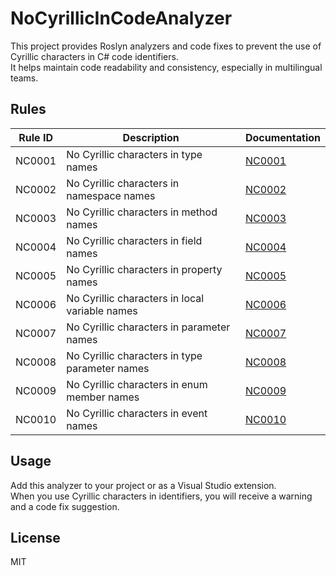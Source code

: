 # NoCyrillicInCodeAnalyzer

This project provides Roslyn analyzers and code fixes to prevent the use of Cyrillic characters in C# code identifiers.  
It helps maintain code readability and consistency, especially in multilingual teams.

## Rules

| Rule ID  | Description                                 | Documentation                |
|----------|---------------------------------------------|------------------------------|
| NC0001   | No Cyrillic characters in type names        | [NC0001](documentation/rules/NC0001.md) |
| NC0002   | No Cyrillic characters in namespace names   | [NC0002](documentation/rules/NC0002.md) |
| NC0003   | No Cyrillic characters in method names      | [NC0003](documentation/rules/NC0003.md) |
| NC0004   | No Cyrillic characters in field names       | [NC0004](documentation/rules/NC0004.md) |
| NC0005   | No Cyrillic characters in property names    | [NC0005](documentation/rules/NC0005.md) |
| NC0006   | No Cyrillic characters in local variable names | [NC0006](documentation/rules/NC0006.md) |
| NC0007   | No Cyrillic characters in parameter names   | [NC0007](documentation/rules/NC0007.md) |
| NC0008   | No Cyrillic characters in type parameter names | [NC0008](documentation/rules/NC0008.md) |
| NC0009   | No Cyrillic characters in enum member names | [NC0009](documentation/rules/NC0009.md) |
| NC0010   | No Cyrillic characters in event names       | [NC0010](documentation/rules/NC0010.md) |

## Usage

Add this analyzer to your project or as a Visual Studio extension.  
When you use Cyrillic characters in identifiers, you will receive a warning and a code fix suggestion.

## License

MIT
